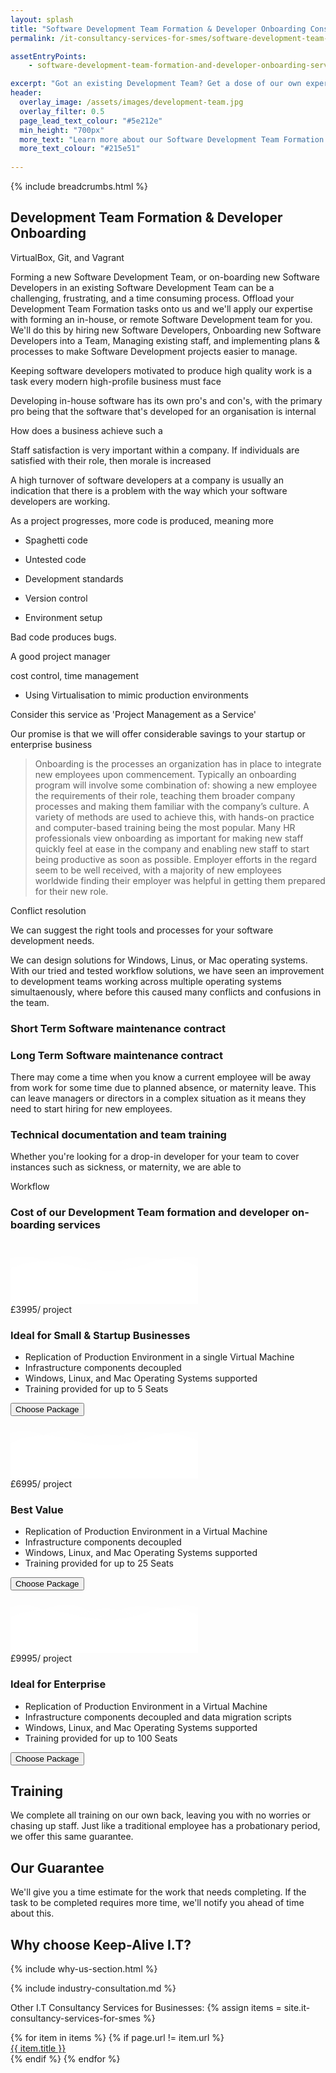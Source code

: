 ```yaml
---
layout: splash
title: "Software Development Team Formation & Developer Onboarding Consultancy Services for UK Based Small-to-Medium-Sized Enterprise Businesses (SMEs)"
permalink: /it-consultancy-services-for-smes/software-development-team-formation-and-developer-onboarding-services

assetEntryPoints:
    - software-development-team-formation-and-developer-onboarding-services-sme

excerpt: "Got an existing Development Team? Get a dose of our own expertise by hiring us to develop business strategies to make your in-house development teams more effective."
header:
  overlay_image: /assets/images/development-team.jpg
  overlay_filter: 0.5 
  page_lead_text_colour: "#5e212e"
  min_height: "700px"
  more_text: "Learn more about our Software Development Team Formation & Software Developer Onboarding Services for SMEs"
  more_text_colour: "#215e51"
  
---
```


{% include breadcrumbs.html %}

## <i class="fas fa-user-tie page-title-icon" aria-hidden="true"></i>Development Team Formation & Developer Onboarding

VirtualBox, Git, and Vagrant

Forming a new Software Development Team, or on-boarding new Software Developers in an existing Software Development Team can be a challenging, frustrating, and a time consuming process. Offload your Development Team Formation tasks onto us and we'll apply our expertise with forming an in-house, or remote Software Development team for you. We'll do this by hiring new Software Developers, Onboarding new Software Developers into a Team, Managing existing staff, and implementing plans & processes to make Software Development projects easier to manage.


Keeping software developers motivated to produce high quality work is a task every modern high-profile business must face

Developing in-house software has its own pro's and con's, with the primary pro being that the software that's developed for an organisation is internal


How does a business achieve such a 

Staff satisfaction is very important within a company. If individuals are satisfied with their role, then morale is increased

A high turnover of software developers at a company is usually an indication that there is a problem with the way which your software developers are working.

As a project progresses, more code is produced, meaning more 

- Spaghetti code
- Untested code

- Development standards
- Version control

- Environment setup


Bad code produces bugs.

A good project manager 


cost control, time management


- Using Virtualisation to mimic production environments


Consider this service as 'Project Management as a Service'

Our promise is that we will offer considerable savings to your startup or enterprise business 


> Onboarding is the processes an organization has in place to integrate new employees upon commencement. Typically an onboarding program will involve some combination of: showing a new employee the requirements of their role, teaching them broader company processes and making them familiar with the company’s culture. A variety of methods are used to achieve this, with hands-on practice and computer-based training being the most popular. Many HR professionals view onboarding as important for making new staff quickly feel at ease in the company and enabling new staff to start being productive as soon as possible. Employer efforts in the regard seem to be well received, with a majority of new employees worldwide finding their employer was helpful in getting them prepared for their new role.

Conflict resolution

We can suggest the right tools and processes for your software development needs.

We can design solutions for Windows, Linus, or Mac operating systems. With our tried and tested workflow solutions, we have seen an improvement to development teams working across multiple operating systems simultaenously, where before this caused many conflicts and confusions in the team.


### Short Term Software maintenance contract

### Long Term Software maintenance contract
There may come a time when you know a current employee will be away from work for some time due to planned absence, or maternity leave. This can leave managers or directors in a complex situation as it means they need to start hiring for new employees.

### Technical documentation and team training
Whether you're looking for a drop-in developer for your team to cover instances such as sickness, or maternity, we are able to 

Workflow

### Cost of our Development Team formation and developer on-boarding services

<div class="pricing pricing--palden">
    <div class="pricing__item">
        <div class="pricing__deco">
            <svg class="pricing__deco-img" version="1.1" id="Layer_1" preserveAspectRatio="none" xmlns="http://www.w3.org/2000/svg" xmlns:xlink="http://www.w3.org/1999/xlink" x="0px" y="0px" width="300px" height="100px" viewBox="0 0 300 100" enable-background="new 0 0 300 100" xml:space="preserve">
                <path class="deco-layer deco-layer--1" opacity="0.6" fill="#FFFFFF" d="M30.913,43.944c0,0,42.911-34.464,87.51-14.191c77.31,35.14,113.304-1.952,146.638-4.729
c48.654-4.056,69.94,16.218,69.94,16.218v54.396H30.913V43.944z"></path>
                <path class="deco-layer deco-layer--2" opacity="0.6" fill="#FFFFFF" d="M-35.667,44.628c0,0,42.91-34.463,87.51-14.191c77.31,35.141,113.304-1.952,146.639-4.729
c48.653-4.055,69.939,16.218,69.939,16.218v54.396H-35.667V44.628z"></path>
                <path class="deco-layer deco-layer--3" opacity="0.7" fill="#FFFFFF" d="M43.415,98.342c0,0,48.283-68.927,109.133-68.927c65.886,0,97.983,67.914,97.983,67.914v3.716
H42.401L43.415,98.342z"></path>
                <path class="deco-layer deco-layer--4" fill="#FFFFFF" d="M-34.667,62.998c0,0,56-45.667,120.316-27.839C167.484,57.842,197,41.332,232.286,30.428
c53.07-16.399,104.047,36.903,104.047,36.903l1.333,36.667l-372-2.954L-34.667,62.998z"></path>
            </svg>
            <div class="pricing__price"><span class="pricing__currency">£</span>3995<span class="pricing__period">/ project</span></div>
            <h3 class="pricing__title">Ideal for Small & Startup Businesses</h3>
        </div>
        <ul class="pricing__feature-list">
            <li class="pricing__feature">
               <i class="fas fa-check green-tick" aria-hidden="true"></i>
               Replication of Production Environment in a single Virtual Machine
            </li>
            <li class="pricing__feature">
                <i class="fas fa-check green-tick" aria-hidden="true"></i>
                Infrastructure components decoupled
            </li>
            <li class="pricing__feature">
                <i class="fas fa-check green-tick" aria-hidden="true"></i>
                Windows, Linux, and Mac Operating Systems supported
            </li>
            <li class="pricing__feature">
                <i class="fas fa-check green-tick" aria-hidden="true"></i>
                Training provided for up to 5 Seats
            </li>
        </ul>
        <button class="pricing__action" data-package="Development Team Formation & Developer Onboarding for Small & Startup Businesses">Choose Package</button>
    </div>
    <div class="pricing__item pricing__item--featured">
        <div class="pricing__deco">
            <svg class="pricing__deco-img" version="1.1" id="Layer_1" preserveAspectRatio="none" xmlns="http://www.w3.org/2000/svg" xmlns:xlink="http://www.w3.org/1999/xlink" x="0px" y="0px" width="300px" height="100px" viewBox="0 0 300 100" enable-background="new 0 0 300 100" xml:space="preserve">
                <path class="deco-layer deco-layer--1" opacity="0.6" fill="#FFFFFF" d="M30.913,43.944c0,0,42.911-34.464,87.51-14.191c77.31,35.14,113.304-1.952,146.638-4.729
c48.654-4.056,69.94,16.218,69.94,16.218v54.396H30.913V43.944z"></path>
                <path class="deco-layer deco-layer--2" opacity="0.6" fill="#FFFFFF" d="M-35.667,44.628c0,0,42.91-34.463,87.51-14.191c77.31,35.141,113.304-1.952,146.639-4.729
c48.653-4.055,69.939,16.218,69.939,16.218v54.396H-35.667V44.628z"></path>
                <path class="deco-layer deco-layer--3" opacity="0.7" fill="#FFFFFF" d="M43.415,98.342c0,0,48.283-68.927,109.133-68.927c65.886,0,97.983,67.914,97.983,67.914v3.716
H42.401L43.415,98.342z"></path>
                <path class="deco-layer deco-layer--4" fill="#FFFFFF" d="M-34.667,62.998c0,0,56-45.667,120.316-27.839C167.484,57.842,197,41.332,232.286,30.428
c53.07-16.399,104.047,36.903,104.047,36.903l1.333,36.667l-372-2.954L-34.667,62.998z"></path>
            </svg>
            <div class="pricing__price"><span class="pricing__currency">£</span>6995<span class="pricing__period">/ project</span></div>
            <h3 class="pricing__title">Best Value</h3>
        </div>
        <ul class="pricing__feature-list">
           <li class="pricing__feature">
                <i class="fas fa-check green-tick" aria-hidden="true"></i>
                Replication of Production Environment in a Virtual Machine
           </li>
           <li class="pricing__feature">
               <i class="fas fa-check green-tick" aria-hidden="true"></i>
               Infrastructure components decoupled
           </li>
           <li class="pricing__feature">
               <i class="fas fa-check green-tick" aria-hidden="true"></i>
               Windows, Linux, and Mac Operating Systems supported
           </li>
           <li class="pricing__feature">
               <i class="fas fa-check green-tick" aria-hidden="true"></i>
               Training provided for up to 25 Seats
           </li>
        </ul>
        <button class="pricing__action" data-package="">Choose Package</button>
    </div>
    <div class="pricing__item">
        <div class="pricing__deco">
            <svg class="pricing__deco-img" version="1.1" id="Layer_1" preserveAspectRatio="none" xmlns="http://www.w3.org/2000/svg" xmlns:xlink="http://www.w3.org/1999/xlink" x="0px" y="0px" width="300px" height="100px" viewBox="0 0 300 100" enable-background="new 0 0 300 100" xml:space="preserve">
                <path class="deco-layer deco-layer--1" opacity="0.6" fill="#FFFFFF" d="M30.913,43.944c0,0,42.911-34.464,87.51-14.191c77.31,35.14,113.304-1.952,146.638-4.729
c48.654-4.056,69.94,16.218,69.94,16.218v54.396H30.913V43.944z"></path>
                <path class="deco-layer deco-layer--2" opacity="0.6" fill="#FFFFFF" d="M-35.667,44.628c0,0,42.91-34.463,87.51-14.191c77.31,35.141,113.304-1.952,146.639-4.729
c48.653-4.055,69.939,16.218,69.939,16.218v54.396H-35.667V44.628z"></path>
                <path class="deco-layer deco-layer--3" opacity="0.7" fill="#FFFFFF" d="M43.415,98.342c0,0,48.283-68.927,109.133-68.927c65.886,0,97.983,67.914,97.983,67.914v3.716
H42.401L43.415,98.342z"></path>
                <path class="deco-layer deco-layer--4" fill="#FFFFFF" d="M-34.667,62.998c0,0,56-45.667,120.316-27.839C167.484,57.842,197,41.332,232.286,30.428
c53.07-16.399,104.047,36.903,104.047,36.903l1.333,36.667l-372-2.954L-34.667,62.998z"></path>
            </svg>
            <div class="pricing__price"><span class="pricing__currency">£</span>9995<span class="pricing__period">/ project</span></div>
            <h3 class="pricing__title">Ideal for Enterprise</h3>
        </div>
        <ul class="pricing__feature-list">
            <li class="pricing__feature">
                <i class="fas fa-check green-tick" aria-hidden="true"></i>
                Replication of Production Environment in a Virtual Machine
           </li>
           <li class="pricing__feature">
               <i class="fas fa-check green-tick" aria-hidden="true"></i>
               Infrastructure components decoupled and data migration scripts
           </li>
           <li class="pricing__feature">
               <i class="fas fa-check green-tick" aria-hidden="true"></i>
               Windows, Linux, and Mac Operating Systems supported
           </li>
           <li class="pricing__feature">
               <i class="fas fa-check green-tick" aria-hidden="true"></i>
               Training provided for up to 100 Seats
           </li>
        </ul>
        <button class="pricing__action" data-package="">Choose Package</button>
    </div>
</div>


## Training 
We complete all training on our own back, leaving you with no worries or chasing up staff. Just like a traditional employee has a probationary period, we offer this same guarantee. 

## Our Guarantee
We'll give you a time estimate for the work that needs completing. If the task to be completed requires more time, we'll notify you ahead of time about this.

## Why choose Keep-Alive I.T?
{% include why-us-section.html %}

{% include industry-consultation.md %}


Other I.T Consultancy Services for Businesses:
{% assign items = site.it-consultancy-services-for-smes %}

<section>
    <div class="row">
        {% for item in items %}
            {% if page.url != item.url %}
                <div class="col-xs-12 col-sm-6 col-md-4 reason-container">
                    <div class="reason-item">
                            <div class="item-title">
                                <a href="{{ item.url }}">{{ item.title }}</a>
                            </div>
                    </div>
                </div>
            {% endif %}
        {% endfor %}
    </div>
</section>


